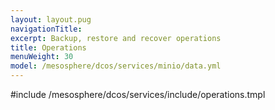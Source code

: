```yaml
---
layout: layout.pug
navigationTitle:
excerpt: Backup, restore and recover operations
title: Operations
menuWeight: 30
model: /mesosphere/dcos/services/minio/data.yml
---
```


#include /mesosphere/dcos/services/include/operations.tmpl

